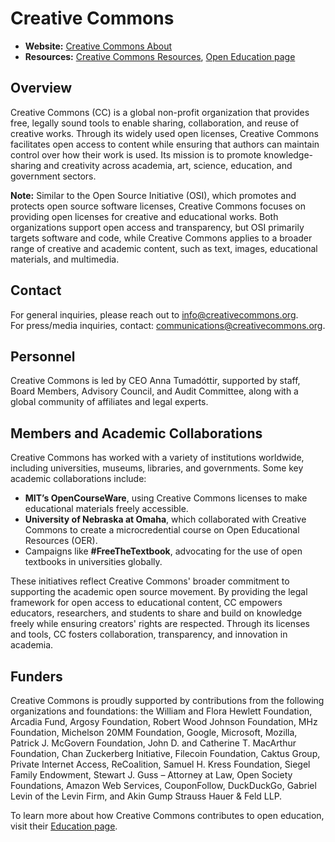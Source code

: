 # Creative Commons

- **Website:** [Creative Commons About](https://creativecommons.org/about/)  
- **Resources:** [Creative Commons Resources](https://creativecommons.org/share-your-work/), [Open Education page](https://creativecommons.org/about/education/)

## Overview

Creative Commons (CC) is a global non-profit organization that provides free, legally sound tools to enable sharing, collaboration, and reuse of creative works. Through its widely used open licenses, Creative Commons facilitates open access to content while ensuring that authors can maintain control over how their work is used. Its mission is to promote knowledge-sharing and creativity across academia, art, science, education, and government sectors.

**Note:** Similar to the Open Source Initiative (OSI), which promotes and protects open source software licenses, Creative Commons focuses on providing open licenses for creative and educational works. Both organizations support open access and transparency, but OSI primarily targets software and code, while Creative Commons applies to a broader range of creative and academic content, such as text, images, educational materials, and multimedia.

## Contact

For general inquiries, please reach out to [info@creativecommons.org](mailto:info@creativecommons.org).  
For press/media inquiries, contact: [communications@creativecommons.org](mailto:communications@creativecommons.org).

## Personnel

Creative Commons is led by CEO Anna Tumadóttir, supported by staff, Board Members, Advisory Council, and Audit Committee, along with a global community of affiliates and legal experts.

## Members and Academic Collaborations

Creative Commons has worked with a variety of institutions worldwide, including universities, museums, libraries, and governments. Some key academic collaborations include:

- **MIT’s OpenCourseWare**, using Creative Commons licenses to make educational materials freely accessible.
- **University of Nebraska at Omaha**, which collaborated with Creative Commons to create a microcredential course on Open Educational Resources (OER).
- Campaigns like **#FreeTheTextbook**, advocating for the use of open textbooks in universities globally.

These initiatives reflect Creative Commons' broader commitment to supporting the academic open source movement. By providing the legal framework for open access to educational content, CC empowers educators, researchers, and students to share and build on knowledge freely while ensuring creators' rights are respected. Through its licenses and tools, CC fosters collaboration, transparency, and innovation in academia.

## Funders

Creative Commons is proudly supported by contributions from the following organizations and foundations: the William and Flora Hewlett Foundation, Arcadia Fund, Argosy Foundation, Robert Wood Johnson Foundation, MHz Foundation, Michelson 20MM Foundation, Google, Microsoft, Mozilla, Patrick J. McGovern Foundation, John D. and Catherine T. MacArthur Foundation, Chan Zuckerberg Initiative, Filecoin Foundation, Caktus Group, Private Internet Access, ReCoalition, Samuel H. Kress Foundation, Siegel Family Endowment, Stewart J. Guss – Attorney at Law, Open Society Foundations, Amazon Web Services, CouponFollow, DuckDuckGo, Gabriel Levin of the Levin Firm, and Akin Gump Strauss Hauer & Feld LLP.

To learn more about how Creative Commons contributes to open education, visit their [Education page](https://creativecommons.org/about/education/).
